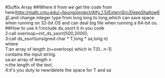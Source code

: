 #Suffix Array
##Where it from
we get the code from here(http://math.cmu.edu/~lleung/project/Alfy_1.5/ExternSrc/DeepShallow64),and change integer type from 
long long to long,which can save space when running on 
32-bit OS and can deal big file when running a 64-bit 
os.
##How to use it
1:include ds_ssort.h in you code  
2:call overloop=init_ds_ssort(500,2000);  
3:call ds_ssort(unsigned char * T,long * sa,long n)  
	where  
    T:an array of length (n+overloop) which in T[0...n-1]  
	  contains the input string.  
	sa:an array of length n  
	n:the length of the text.  
4:it's you duty to new/delete the space for T and sa  

